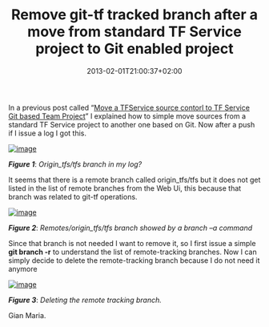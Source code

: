 ﻿---
title: "Remove git-tf tracked branch after a move from standard TF Service project to Git enabled project"
description: ""
date: 2013-02-01T21:00:37+02:00
draft: false
tags: [Git,TF Service]
categories: [Team Foundation Server]
---
In a previous post called “[Move a TFService source contorl to TF Service Git based Team Project](http://www.codewrecks.com/blog/index.php/2013/01/31/move-a-tfservice-source-control-to-tf-service-git-based-team-project/)” I explained how to simple move sources from a standard TF Service project to another one based on Git. Now after a push if I issue a log I got this.

[![image](http://www.codewrecks.com/blog/wp-content/uploads/2013/02/image_thumb.png "image")](http://www.codewrecks.com/blog/wp-content/uploads/2013/02/image.png)

 ***Figure 1***: *Origin\_tfs/tfs branch in my log?*

It seems that there is a remote branch called origin\_tfs/tfs but it does not get listed in the list of remote branches from the Web Ui, this because that branch was related to git-tf operations.

[![image](http://www.codewrecks.com/blog/wp-content/uploads/2013/02/image_thumb1.png "image")](http://www.codewrecks.com/blog/wp-content/uploads/2013/02/image1.png)

 ***Figure 2***: *Remotes/origin\_tfs/tfs branch showed by a branch –a command*

Since that branch is not needed I want to remove it, so I first issue a simple  **git branch -r** to understand the list of remote-tracking branches. Now I can simply decide to delete the remote-tracking branch because I do not need it anymore

[![image](http://www.codewrecks.com/blog/wp-content/uploads/2013/02/image_thumb2.png "image")](http://www.codewrecks.com/blog/wp-content/uploads/2013/02/image2.png)

 ***Figure 3***: *Deleting the remote tracking branch.*

Gian Maria.
